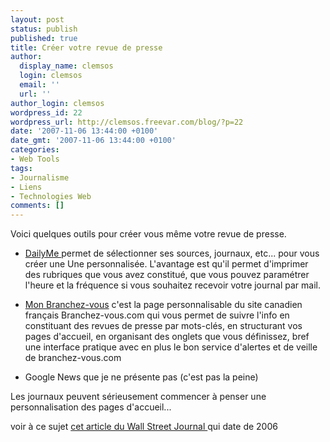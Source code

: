 ```yaml
---
layout: post
status: publish
published: true
title: Créer votre revue de presse
author:
  display_name: clemsos
  login: clemsos
  email: ''
  url: ''
author_login: clemsos
wordpress_id: 22
wordpress_url: http://clemsos.freevar.com/blog/?p=22
date: '2007-11-06 13:44:00 +0100'
date_gmt: '2007-11-06 13:44:00 +0100'
categories:
- Web Tools
tags:
- Journalisme
- Liens
- Technologies Web
comments: []
---
```

<p>Voici quelques outils pour créer vous même votre revue de presse.</p>
<ul>
<li><a href="http://www.dailyme.com/index.php">DailyMe </a>permet de sélectionner ses sources, journaux, etc... pour vous créer une Une personnalisée. L'avantage est qu'il permet d'imprimer des rubriques que vous avez constitué, que vous pouvez paramétrer l'heure et la fréquence si vous souhaitez recevoir votre journal par mail.</li>
</ul>
<ul>
<li><a href="http://mon.branchez-vous.com">Mon Branchez-vous</a> c'est la page personnalisable du site canadien français Branchez-vous.com qui vous permet de suivre l'info en constituant des revues de presse par mots-clés, en structurant vos pages d'accueil, en organisant des onglets que vous définissez, bref une interface pratique avec en plus le bon service d'alertes et de veille de branchez-vous.com</li>
</ul>
<ul>
<li>Google News que je ne présente pas (c'est pas la peine)</li>
</ul>
<p>Les journaux peuvent sérieusement commencer à penser une personnalisation des pages d'accueil...</p>
<p>voir à ce sujet <a href="http://online.wsj.com/public/article/SB114727164857848939-GVNbowr9BQ0je95AJwf7Y2gXh54_20060613.html?mod=tff_main_tff_top">cet article du Wall Street Journal </a>qui date de 2006</p>
